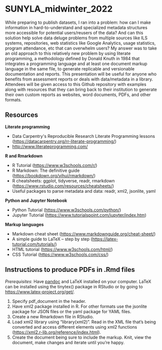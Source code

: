 # SUNYLA_midwinter_2022

While preparing to publish datasets, I ran into a problem: how can I make information in hard-to-understand and specialized metadata structures more accessible for potential users/reusers of the data? And can this solution help solve data deluge problems from multiple sources like ILS systems, repositories, web statistics like Google Analytics, usage statistics, program attendance, etc that can overwhelm users? My answer was to take an old approach to this relatively new problem by using literate programming, a methodology defined by Donald Knuth in 1984 that integrates a programming language and at least one document markup language in the same file, to generate replicable and versionable documentation and reports. This presentation will be useful for anyone who benefits from assessment reports or deals with data/metadata in a library. Attendees will be given access to this Github repository with examples along with resources that they can bring back to their institution to generate their own custom reports as websites, word documents, PDFs, and other formats.

## Resources

**Literate programming**
- Data Carpentry's Reproducible Research Literate Programming lessons (<https://datacarpentry.org/rr-literate-programming/>)
- <http://www.literateprogramming.com/>

**R and Rmarkdown**

- R Tutorial (<https://www.w3schools.com/r/>) 
- R Markdown: The definitive guide (<https://bookdown.org/yihui/rmarkdown/>)
- R cheatsheets: ggplot, tidyverse, readr, rmarkdown (<https://www.rstudio.com/resources/cheatsheets/>)
- Useful packages to parse metadata and data: readr, xml2, jsonlite, yaml

**Python and Jupyter Notebook**

- Python Tutorial (<https://www.w3schools.com/python/>) 
- Jupyter Tutorial (<https://www.tutorialspoint.com/jupyter/index.htm>) 

**Markup languages**

- Markdown cheat sheet (<https://www.markdownguide.org/cheat-sheet/>) 
- A simple guide to LaTeX – step by step (<https://latex-tutorial.com/tutorials/>) 
- HTML tutorial (<https://www.w3schools.com/html/>) 
- CSS Tutorial (<https://www.w3schools.com/css/>) 

## Instructions to produce PDFs in .Rmd files

*Prerequisites*: Have [pandoc](https://pandoc.org/installing.html) and LaTeX installed on your computer. LaTeX can be installed using the tinytex() package in RStudio or by going to <https://www.latex-project.org/get/>.

1. Specify pdf_document in the header.
2. Have xml2 package installed in R. For other formats use the jsonlite package for JSON files or the yaml package for YAML files.
3. Create a new Rmarkdown file in RStudio. 
4. Load xml2 library using “library(xml2)”. Read in the XML file that’s being converted and access different elements using xml2 functions (https://xml2.r-lib.org/reference/index.html).
5. Create the document being sure to include the markup. Knit, view the document, make changes and iterate until you’re happy.